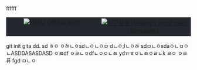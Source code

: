 ffffff<table style="width: 100%; background-color: #22272d; border-collapse: collapse;">
  <tr style="background-color: #22272d;">
    <td style="width: 50%; text-align: center; vertical-align: top; background-color: #22272d;">
      <a href="#"><img title="HeeU GitHub stats" src="https://github-readme-stats.vercel.app/api?username=khellang&show_icons=true&count_private=true&hide_rank=false&include_all_commits=true&title_color=adbac7&icon_color=3ad253&text_color=768390&bg_color=22272d&hide_border=true" align="center"></a>
    </td>
    <td style="width: 50%; text-align: center; vertical-align: top; background-color: #22272d;">
      <a href="#"><img title="김근형좆 Hellang's most used languages" src="https://github-readme-stats.vercel.app/api/top-langs/?username=khellang&langs_count=6&layout=compact&title_color=adbac7&text_color=768390&bg_color=22272d&hide_border=true" align="center"></a>
    </td>
  </tr>
</table>
git init gita dd.
sd
ㅎㅇ
ㅇㅀㄴㅇsdㄴㅇㄴㅇㅁ
dㄴㅇ;lㄴㅇㅀ
sdㅁㄴㅇsdaㅇㄴㅁㅇㄴASDDASASDASD ㅇㄿdf
ㅇㄹㄴㅇdfㄴㅇㅇㄴㅀ
ydㅠㅎㅇㄴㅀㅇㄹㄴk
ㄹㅇ
ㅇㄹ퓨
fgd
ㅁㄴㅇ
